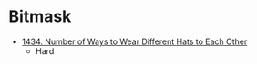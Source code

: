 # Bitmask

- [1434. Number of Ways to Wear Different Hats to Each Other](https://leetcode.com/problems/number-of-ways-to-wear-different-hats-to-each-other/description/)
  - Hard